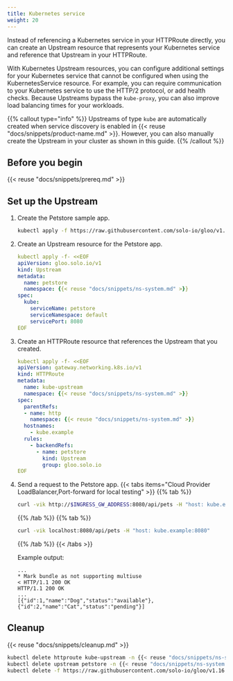 ```yaml
---
title: Kubernetes service
weight: 20
---
```


Instead of referencing a Kubernetes service in your HTTPRoute directly, you can create an Upstream resource that represents your Kubernetes service and reference that Upstream in your HTTPRoute. 

With Kubernetes Upstream resources, you can configure additional settings for your Kubernetes service that cannot be configured when using the KubernetesService resource. For example, you can require communication to your Kubernetes service to use the HTTP/2 protocol, or add health checks. Because Upstreams bypass the `kube-proxy`, you can also improve load balancing times for your workloads. 

{{% callout type="info" %}}
Upstreams of type `kube` are automatically created when service discovery is enabled in {{< reuse "docs/snippets/product-name.md" >}}. However, you can also manually create the Upstream in your cluster as shown in this guide. 
{{% /callout %}}

## Before you begin

{{< reuse "docs/snippets/prereq.md" >}}

## Set up the Upstream

1. Create the Petstore sample app. 
   ```sh
   kubectl apply -f https://raw.githubusercontent.com/solo-io/gloo/v1.16.x/example/petstore/petstore.yaml
   ```
   
2. Create an Upstream resource for the Petstore app. 
   ```yaml
   kubectl apply -f- <<EOF
   apiVersion: gloo.solo.io/v1
   kind: Upstream
   metadata:
     name: petstore
     namespace: {{< reuse "docs/snippets/ns-system.md" >}}
   spec:
     kube:
       serviceName: petstore
       serviceNamespace: default
       servicePort: 8080
   EOF
   ```
   
3. Create an HTTPRoute resource that references the Upstream that you created. 
   ```yaml
   kubectl apply -f- <<EOF
   apiVersion: gateway.networking.k8s.io/v1
   kind: HTTPRoute
   metadata:
     name: kube-upstream
     namespace: {{< reuse "docs/snippets/ns-system.md" >}}
   spec:
     parentRefs:
     - name: http
       namespace: {{< reuse "docs/snippets/ns-system.md" >}}
     hostnames:
       - kube.example
     rules:
       - backendRefs:
         - name: petstore
           kind: Upstream
           group: gloo.solo.io
   EOF
   ```

4. Send a request to the Petstore app. 
   {{< tabs items="Cloud Provider LoadBalancer,Port-forward for local testing" >}}
   {{% tab %}}
   ```sh
   curl -vik http://$INGRESS_GW_ADDRESS:8080/api/pets -H "host: kube.example:8080"
   ```
   {{% /tab %}}
   {{% tab %}}
   ```sh
   curl -vik localhost:8080/api/pets -H "host: kube.example:8080" 
   ```
   {{% /tab %}}
   {{< /tabs >}}
   
   Example output: 
   ```
   ...
   * Mark bundle as not supporting multiuse
   < HTTP/1.1 200 OK
   HTTP/1.1 200 OK
   ...
   [{"id":1,"name":"Dog","status":"available"},{"id":2,"name":"Cat","status":"pending"}]
   ```
   
## Cleanup

{{< reuse "docs/snippets/cleanup.md" >}}

```sh
kubectl delete httproute kube-upstream -n {{< reuse "docs/snippets/ns-system.md" >}}
kubectl delete upstream petstore -n {{< reuse "docs/snippets/ns-system.md" >}}
kubectl delete -f https://raw.githubusercontent.com/solo-io/gloo/v1.16.x/example/petstore/petstore.yaml
```
   
   
   
   
   